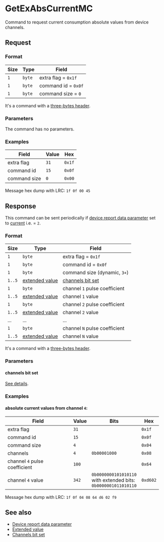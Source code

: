 # GetExAbsCurrentMC

Command to request current consumption absolute values from device channels.


## Request

### Format

| Size | Type   | Field               |
| ---- | ------ | ------------------- |
| `1`  | `byte` | extra flag = `0x1f` |
| `1`  | `byte` | command id = `0x0f` |
| `1`  | `byte` | command size = `0`  |

It's a command with a [three-bytes header](../message.md#command-with-a-three-bytes-header).

### Parameters

The command has no parameters.

### Examples

| Field        | Value | Hex    |
| ------------ | ----- | ------ |
| extra flag   | `31`  | `0x1f` |
| command id   | `15`  | `0x0f` |
| command size | `0`   | `0x00` |

Message hex dump with LRC: `1f 0f 00 45`


## Response

This command can be sent periodically if [device report data parameter](../parameter-types.md#reporting-data-type) set to
[current](../parameter-types.md#data-type) i.e. = `2`.

### Format

| Size   | Type                                            | Field                                            |
| ------ | ----------------------------------------------- | ------------------------------------------------ |
| `1`    | `byte`                                          | extra flag = `0x1f`                              |
| `1`    | `byte`                                          | command id = `0x0f`                              |
| `1`    | `byte`                                          | command size (dynamic, `3+`)                     |
| `1..5` | [extended value](../types.md#extended-value)    | [channels bit set](../types.md#channels-bit-set) |
| `1`    | `byte`                                          | channel `1` pulse coefficient                    |
| `1..5` | [extended value](../../types.md#extended-value) | channel `1` value                                |
| `1`    | `byte`                                          | channel `2` pulse coefficient                    |
| `1..5` | [extended value](../../types.md#extended-value) | channel `2` value                                |
| ...    | ...                                             | ...                                              |
| `1`    | `byte`                                          | channel `N` pulse coefficient                    |
| `1..5` | [extended value](../../types.md#extended-value) | channel `N` value                                |

It's a command with a [three-bytes header](../message.md#command-with-a-three-bytes-header).

### Parameters

#### **channels bit set**

[See details](../types.md#channels-bit-set).

### Examples

#### absolute current values from channel `4`:

| Field                         | Value | Bits                                                                    | Hex      |
| ----------------------------- | ----- | ----------------------------------------------------------------------- | -------- |
| extra flag                    | `31`  |                                                                         | `0x1f`   |
| command id                    | `15`  |                                                                         | `0x0f`   |
| command size                  | `4`   |                                                                         | `0x04`   |
| channels                      | `4`   | `0b00001000`                                                            | `0x08`   |
| channel `4` pulse coefficient | `100` |                                                                         | `0x64`   |
| channel `4` value             | `342` | `0b0000000101010110` <br> with extended bits: <br> `0b0000001011010110` | `0xd602` |

Message hex dump with LRC: `1f 0f 04 08 64 d6 02 f9`


## See also

* [Device report data parameter](../parameter-types.md#reporting-data-type)
* [Extended value](../types.md#extended-value)
* [Channels bit set](../types.md#channels-bit-set)
